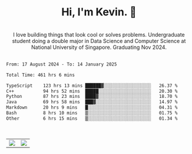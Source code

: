 <!--
**kevin-pek/kevin-pek** is a ✨ _special_ ✨ repository because its `README.md` (this file) appears on your GitHub profile.

Here are some ideas to get you started:

- 🔭 I’m currently working on ...
- 🌱 I’m currently learning ...
- 👯 I’m looking to collaborate on ...
- 🤔 I’m looking for help with ...
- 💬 Ask me about ...
- 📫 How to reach me: ...
- 😄 Pronouns: ...
- ⚡ Fun fact: ...
-->
<div align="center">
  <h1>Hi, I'm Kevin. 👋</h1>
  <br />
  I love building things that look cool or solves problems. Undergraduate student doing a double major in Data Science and Computer Science at National University of Singapore. Graduating Nov 2024.
</div>
<br />
<!--START_SECTION:waka-->

```txt
From: 17 August 2024 - To: 14 January 2025

Total Time: 461 hrs 6 mins

TypeScript    123 hrs 13 mins ██████▓░░░░░░░░░░░░░░░░░░   26.37 %
C++           94 hrs 52 mins  █████░░░░░░░░░░░░░░░░░░░░   20.30 %
Python        87 hrs 23 mins  ████▓░░░░░░░░░░░░░░░░░░░░   18.70 %
Java          69 hrs 58 mins  ███▓░░░░░░░░░░░░░░░░░░░░░   14.97 %
Markdown      20 hrs 9 mins   █░░░░░░░░░░░░░░░░░░░░░░░░   04.31 %
Bash          8 hrs 10 mins   ▒░░░░░░░░░░░░░░░░░░░░░░░░   01.75 %
Other         6 hrs 15 mins   ▒░░░░░░░░░░░░░░░░░░░░░░░░   01.34 %
```

<!--END_SECTION:waka-->
<br />
<table width="100%">
  <tr>
    <td align="left" width="50%">
      <img src="https://github-readme-stats-kevin-pek.vercel.app/api?username=kevin-pek&include_all_commits=true&count_private=true&theme=rose_pine" />
    </td>
    <td align="right" width="50%">
      <img src="https://github-readme-stats-kevin-pek.vercel.app/api/top-langs?username=kevin-pek&langs_count=10&hide_progress=true&theme=rose_pine" />
    </td>
  </tr>
</table>
